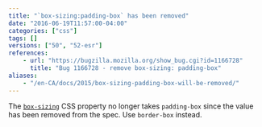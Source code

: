```yaml
---
title: "`box-sizing:padding-box` has been removed"
date: "2016-06-19T11:57:00-04:00"
categories: ["css"]
tags: []
versions: ["50", "52-esr"]
references:
    - url: "https://bugzilla.mozilla.org/show_bug.cgi?id=1166728"
      title: "Bug 1166728 - remove box-sizing: padding-box"
aliases:
    - "/en-CA/docs/2015/box-sizing-padding-box-will-be-removed/"
---
```

The [`box-sizing`](https://developer.mozilla.org/docs/Web/CSS/box-sizing) CSS property no longer takes `padding-box` since the value has been removed from the spec. Use `border-box` instead.
